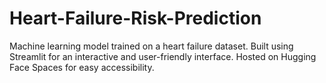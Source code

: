# Heart-Failure-Risk-Prediction
Machine learning model trained on a heart failure dataset. Built using Streamlit for an interactive and user-friendly interface. Hosted on Hugging Face Spaces for easy accessibility. 
